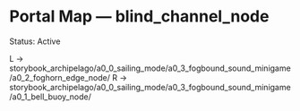 # Portal Map — blind_channel_node

Status: Active

L → storybook_archipelago/a0_0_sailing_mode/a0_3_fogbound_sound_minigame/a0_2_foghorn_edge_node/
R → storybook_archipelago/a0_0_sailing_mode/a0_3_fogbound_sound_minigame/a0_1_bell_buoy_node/

